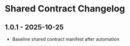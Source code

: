 # Shared Contract Changelog

## 1.0.1 - 2025-10-25
- Baseline shared contract manifest after automation


